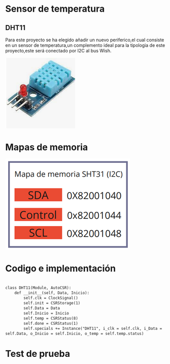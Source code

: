 
# Sensor de temperatura
## DHT11
Para este proyecto se ha elegido añadir un nuevo periferico,el cual consiste en un sensor de temperatura,un complemento ideal para la tipologia 
de este proyecto,este será conectado por I2C al bus Wish.




![S_temperatura](https://github.com/unal-edigital2-labs/wp08-2021-2-gr07/blob/main/Imagenes%20github/DHT11.png "S_temperatura")

# Mapas de memoria


![Robot](https://github.com/unal-edigital2-labs/wp08-2021-2-gr07/blob/main/Imagenes%20github/MP_Sensor_Temperatura.png "Robot cartógrafo")

# Codigo e implementación

```

class DHT11(Module, AutoCSR):
	def __init__(self, Data, Inicio):
		self.clk = ClockSignal()
		self.init = CSRStorage(1)
		self.Data = Data
		self.Inicio = Inicio
		self.temp = CSRStatus(8)
		self.done = CSRStatus(1)
		self.specials += Instance("DHT11", i_clk = self.clk, i_Data = self.Data, o_Inicio = self.Inicio, o_temp = self.temp.status)

```

# Test de prueba
